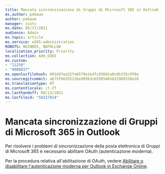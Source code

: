 ```yaml
---
title: Mancata sincronizzazione di Gruppi di Microsoft 365 in Outlook
ms.author: pebaum
author: pebaum
manager: scotv
ms.date: 05/17/2021
audience: Admin
ms.topic: article
ms.service: o365-administration
ROBOTS: NOINDEX, NOFOLLOW
localization_priority: Priority
ms.collection: Adm_O365
ms.custom:
- "11250"
- "9000037"
ms.openlocfilehash: 691697ea22fa0579e2edfc83681a0c6b335c9f0a
ms.sourcegitcommit: ab75f66355116e995b3cb5505465b31989339e28
ms.translationtype: HT
ms.contentlocale: it-IT
ms.lasthandoff: 08/13/2021
ms.locfileid: "58327814"
---
```

# <a name="microsoft-365-groups-not-synching-in-outlook"></a>Mancata sincronizzazione di Gruppi di Microsoft 365 in Outlook

Per risolvere i problemi di sincronizzazione della posta elettronica di Gruppi di Microsoft 365 è necessario abilitare OAuth (autenticazione moderna). 

Per la procedura relativa all'abilitazione di OAuth, vedere [Abilitare o disabilitare l'autenticazione moderna per Outlook in Exchange Online](https://docs.microsoft.com/exchange/clients-and-mobile-in-exchange-online/enable-or-disable-modern-authentication-in-exchange-online).